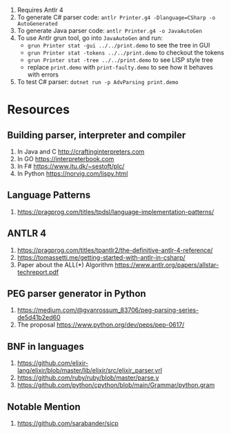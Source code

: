 1. Requires Antlr 4
2. To generate C# parser code: `antlr Printer.g4 -Dlanguage=CSharp -o AutoGenerated`
3. To generate Java parser code: `antlr Printer.g4 -o JavaAutoGen`
4. To use Antlr grun tool, go into `JavaAutoGen` and run:
    - `grun Printer stat -gui ../../print.demo` to see the tree in GUI
    - `grun Printer stat -tokens ../../print.demo` to checkout the tokens
    - `grun Printer stat -tree ../../print.demo` to see LISP style tree
    - replace `print.demo` with `print-faulty.demo` to see how it behaves with errors
5. To test C# parser: `dotnet run -p AdvParsing print.demo`

# Resources

##  Building parser, interpreter and compiler

1. In Java and C http://craftinginterpreters.com
2. In GO https://interpreterbook.com
3. In F# https://www.itu.dk/~sestoft/plc/
4. In Python https://norvig.com/lispy.html

## Language Patterns

1. https://pragprog.com/titles/tpdsl/language-implementation-patterns/

## ANTLR 4

1. https://pragprog.com/titles/tpantlr2/the-definitive-antlr-4-reference/
2. https://tomassetti.me/getting-started-with-antlr-in-csharp/
3. Paper about the ALL(\*) Algorithm https://www.antlr.org/papers/allstar-techreport.pdf

## PEG parser generator in Python

1. https://medium.com/@gvanrossum_83706/peg-parsing-series-de5d41b2ed60
2. The proposal https://www.python.org/dev/peps/pep-0617/

## BNF in languages

1. https://github.com/elixir-lang/elixir/blob/master/lib/elixir/src/elixir_parser.yrl
2. https://github.com/ruby/ruby/blob/master/parse.y
3. https://github.com/python/cpython/blob/main/Grammar/python.gram

## Notable Mention

1. https://github.com/sarabander/sicp

